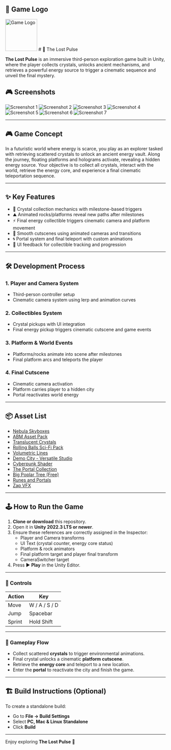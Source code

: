## 🔷 Game Logo

<img src="Assets/Preview/Logo.png" alt="Game Logo" width="100"/>
# 🌌 The Lost Pulse

**The Lost Pulse** is an immersive third-person exploration game built in Unity, where the player collects crystals, unlocks ancient mechanisms, and retrieves a powerful energy source to trigger a cinematic sequence and unveil the final mystery.

## 🎮 Screenshots

![Screenshot 1](Assets/Preview/screenshot1.png)
![Screenshot 2](Assets/Preview/screenshot2.png)
![Screenshot 3](Assets/Preview/screenshot3.png)
![Screenshot 4](Assets/Preview/screenshot4.png)
![Screenshot 5](Assets/Preview/screenshot5.png)
![Screenshot 6](Assets/Preview/screenshot6.png)
![Screenshot 7](Assets/Preview/screenshot7.png)

---

## 🎮 Game Concept

In a futuristic world where energy is scarce, you play as an explorer tasked with retrieving scattered crystals to unlock an ancient energy vault. Along the journey, floating platforms and holograms activate, revealing a hidden energy source. Your objective is to collect all crystals, interact with the world, retrieve the energy core, and experience a final cinematic teleportation sequence.

---

## ✨ Key Features

- 🧊 Crystal collection mechanics with milestone-based triggers  
- ⛰️ Animated rocks/platforms reveal new paths after milestones  
- ⚡ Final energy collectible triggers cinematic camera and platform movement  
- 🎥 Smooth cutscenes using animated cameras and transitions  
- 🌀 Portal system and final teleport with custom animations  
- 🧭 UI feedback for collectible tracking and progression  

---

## 🛠️ Development Process

### 1. Player and Camera System
- Third-person controller setup
- Cinematic camera system using lerp and animation curves

### 2. Collectibles System
- Crystal pickups with UI integration
- Final energy pickup triggers cinematic cutscene and game events

### 3. Platform & World Events
- Platforms/rocks animate into scene after milestones
- Final platform arcs and teleports the player

### 4. Final Cutscene
- Cinematic camera activation
- Platform carries player to a hidden city
- Portal reactivates world energy

---

## 📦 Asset List

- [Nebula Skyboxes](https://assetstore.unity.com/packages/2d/textures-materials/sky/nebula-skyboxes-21992)  
- [ABM Asset Pack](https://assetstore.unity.com/packages/3d/environments/abm-asset-pack-255156)  
- [Translucent Crystals](https://assetstore.unity.com/packages/3d/environments/fantasy/translucent-crystals-106274)  
- [Rolling Balls Sci-Fi Pack](https://assetstore.unity.com/packages/3d/props/rolling-balls-sci-fi-pack-free-297168)  
- [Volumetric Lines](https://assetstore.unity.com/packages/tools/particles-effects/volumetric-lines-29160)  
- [Demo City - Versatile Studio](https://assetstore.unity.com/packages/3d/environments/urban/demo-city-by-versatile-studio-mobile-friendly-269772)  
- [Cyberpunk Shader](https://assetstore.unity.com/packages/vfx/shaders/dynamic-cyberpunk-shader-1-299305)  
- [The Portal Collection](https://assetstore.unity.com/packages/3d/environments/fantasy/the-portal-collection-205438)  
- [Big Poplar Tree (Free)](https://assetstore.unity.com/packages/3d/vegetation/big-poplar-tree-free-301037)  
- [Runes and Portals](https://assetstore.unity.com/packages/3d/environments/fantasy/runesandportals-85098)  
- [Zap VFX](https://assetstore.unity.com/packages/vfx/particles/spells/zap-vfx-303478)  

---

## 🕹️ How to Run the Game

1. **Clone or download** this repository.
2. Open it in **Unity 2022.3 LTS or newer**.
3. Ensure these references are correctly assigned in the Inspector:
   - Player and Camera transforms
   - UI Text (crystal counter, energy core status)
   - Platform & rock animators
   - Final platform target and player final transform
   - CameraSwitcher target
4. Press ▶️ **Play** in the Unity Editor.

---

### 🔧 Controls

| Action       | Key        |
|--------------|------------|
| Move         | W / A / S / D |
| Jump         | Spacebar   |
| Sprint       | Hold Shift |

---

### 🎯 Gameplay Flow

- Collect scattered **crystals** to trigger environmental animations.
- Final crystal unlocks a cinematic **platform cutscene**.
- Retrieve the **energy core** and teleport to a new location.
- Enter the **portal** to reactivate the city and finish the game.

---

## 🏗️ Build Instructions (Optional)

To create a standalone build:
- Go to **File → Build Settings**
- Select **PC, Mac & Linux Standalone**
- Click **Build**

---

Enjoy exploring **The Lost Pulse** 🌌
